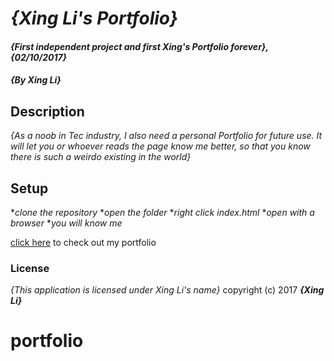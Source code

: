 # _{**Xing Li's Portfolio**}_

#### _{First independent project and first Xing's Portfolio forever}, {02/10/2017}_

#### _{By Xing Li}_

## Description

_{As a noob in Tec industry, I also need a personal Portfolio for future use. It will let you or whoever reads the page know me better, so that you know there is such a weirdo existing in the world}_

## Setup

*_clone the repository_
*_open the folder_
*_right click index.html_
*_open with a browser_
*_you will know me_

[click here](https://github.com/msuli1120/portfolio.git) to check out my portfolio

### License
*{This application is licensed under Xing Li's name}*
copyright (c) 2017 **_{Xing Li}_**
# portfolio
